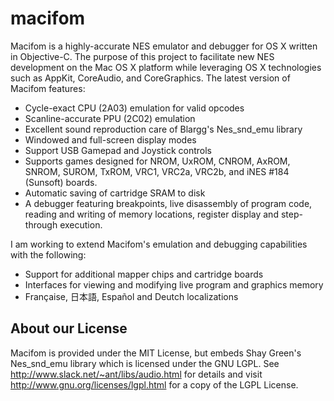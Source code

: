 # macifom

Macifom is a highly-accurate NES emulator and debugger for OS X written in Objective-C. The purpose of this project to facilitate new NES development on the Mac OS X platform while leveraging OS X technologies such as AppKit, CoreAudio, and CoreGraphics.
The latest version of Macifom features:

 * Cycle-exact CPU (2A03) emulation for valid opcodes
 * Scanline-accurate PPU (2C02) emulation
 * Excellent sound reproduction care of Blargg's Nes_snd_emu library
 * Windowed and full-screen display modes
 * Support USB Gamepad and Joystick controls
 * Supports games designed for NROM, UxROM, CNROM, AxROM, SNROM, SUROM, TxROM, VRC1, VRC2a, VRC2b, and iNES #184 (Sunsoft) boards.
 * Automatic saving of cartridge SRAM to disk
 * A debugger featuring breakpoints, live disassembly of program code, reading and writing of memory locations, register display and step-through execution.

I am working to extend Macifom's emulation and debugging capabilities with the following:

 * Support for additional mapper chips and cartridge boards
 * Interfaces for viewing and modifying live program and graphics memory
 * Française, 日本語, Español and Deutch localizations
 
## About our License

Macifom is provided under the MIT License, but embeds Shay Green's Nes_snd_emu library which is licensed under the GNU LGPL. See http://www.slack.net/~ant/libs/audio.html for details and visit http://www.gnu.org/licenses/lgpl.html for a copy of the LGPL License.
